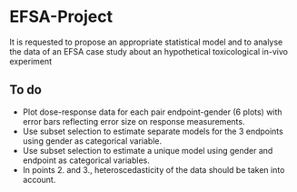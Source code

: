 # EFSA-Project
It is requested to propose an appropriate statistical model and to analyse the data of an EFSA case study
about an hypothetical toxicological in-vivo experiment

## To do
* Plot dose-response data for each pair endpoint-gender (6 plots) with error bars reflecting error size on response measurements.
* Use subset selection to estimate separate models for the 3 endpoints using gender as categorical variable.
* Use subset selection to estimate a unique model using gender and endpoint as categorical variables.
* In points 2. and 3., heteroscedasticity of the data should be taken into account.